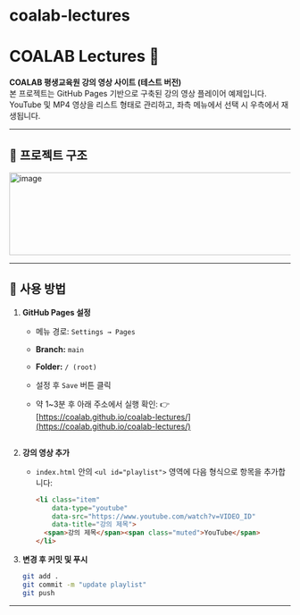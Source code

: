 # coalab-lectures
# COALAB Lectures 🎥

**COALAB 평생교육원 강의 영상 사이트 (테스트 버전)**  
본 프로젝트는 GitHub Pages 기반으로 구축된 강의 영상 플레이어 예제입니다.  
YouTube 및 MP4 영상을 리스트 형태로 관리하고, 좌측 메뉴에서 선택 시 우측에서 재생됩니다.

---

## 📁 프로젝트 구조



<img width="520" height="148" alt="image" src="https://github.com/user-attachments/assets/607aba0a-cfa2-4105-b2c7-76b72fd3d4cb" />

---

## 🚀 사용 방법

1. **GitHub Pages 설정**
   - 메뉴 경로: `Settings → Pages`
   - **Branch:** `main`  
   - **Folder:** `/ (root)`  
   - 설정 후 `Save` 버튼 클릭
   - 약 1~3분 후 아래 주소에서 실행 확인:
     👉 [https://coalab.github.io/coalab-lectures/](https://coalab.github.io/coalab-lectures/)

     ```

2. **강의 영상 추가**
   - `index.html` 안의 `<ul id="playlist">` 영역에 다음 형식으로 항목을 추가합니다:
     ```html
     <li class="item"
         data-type="youtube"
         data-src="https://www.youtube.com/watch?v=VIDEO_ID"
         data-title="강의 제목">
       <span>강의 제목</span><span class="muted">YouTube</span>
     </li>
     ```

3. **변경 후 커밋 및 푸시**
   ```bash
   git add .
   git commit -m "update playlist"
   git push

---


